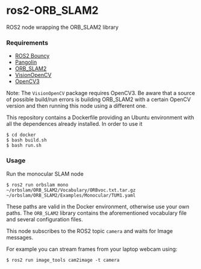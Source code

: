 # ros2-ORB_SLAM2
ROS2 node wrapping the ORB_SLAM2 library


### Requirements

 - [ROS2 Bouncy](https://github.com/ros2/ros2/wiki/Installation)
 - [Pangolin](https://github.com/stevenlovegrove/Pangolin)
 - [ORB_SLAM2](https://github.com/raulmur/ORB_SLAM2)
 - [VisionOpenCV](https://github.com/ros-perception/vision_opencv/tree/ros2)
 - [OpenCV3](https://docs.opencv.org/3.0-beta/doc/tutorials/introduction/linux_install/linux_install.html)

Note: The `VisionOpenCV` package requires OpenCV3. Be aware that a source of possible build/run errors is building ORB_SLAM2 with a certain OpenCV version and then running this node using a different one.


This repository contains a Dockerfile providing an Ubuntu environment with all the dependences already installed.
In order to use it

    $ cd docker
    $ bash build.sh
    $ bash run.sh

### Usage

Run the monocular SLAM node

    $ ros2 run orbslam mono ~/orbslam/ORB_SLAM2/Vocabulary/ORBvoc.txt.tar.gz ~/orbslam/ORB_SLAM2/Examples/Monocular/TUM1.yaml

These paths are valid in the Docker environment, otherwise use your own paths.
The `ORB_SLAM2` library contains the aforementioned vocabulary file and several configuration files.

This node subscribes to the ROS2 topic `camera` and waits for Image messages.

For example you can stream frames from your laptop webcam using:

    $ ros2 run image_tools cam2image -t camera




